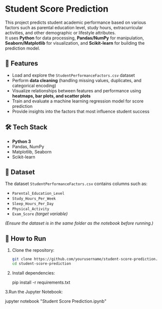 
# Student Score Prediction

This project predicts student academic performance based on various factors such as parental education level, study hours, extracurricular activities, and other demographic or lifestyle attributes.  
It uses **Python** for data processing, **Pandas/NumPy** for manipulation, **Seaborn/Matplotlib** for visualization, and **Scikit-learn** for building the prediction model.

## 📌 Features
- Load and explore the `StudentPerformanceFactors.csv` dataset
- Perform **data cleaning** (handling missing values, duplicates, and categorical encoding)
- Visualize relationships between features and performance using **heatmaps, bar plots, and scatter plots**
- Train and evaluate a machine learning regression model for score prediction
- Provide insights into the factors that most influence student success

## 🛠 Tech Stack
- **Python 3**
- Pandas, NumPy
- Matplotlib, Seaborn
- Scikit-learn

## 📂 Dataset
The dataset `StudentPerformanceFactors.csv` contains columns such as:
- `Parental_Education_Level`
- `Study_Hours_Per_Week`
- `Sleep_Hours_Per_Day`
- `Physical_Activity`
- `Exam_Score` *(target variable)*

*(Ensure the dataset is in the same folder as the notebook before running.)*

## 🚀 How to Run
1. Clone the repository:
   ```bash
   git clone https://github.com/yourusername/student-score-prediction.git
   cd student-score-prediction
   
2. Install dependencies:
   
   pip install -r requirements.txt

3.Run the Jupyter Notebook:

   jupyter notebook "Student Score Prediction.ipynb"




   

